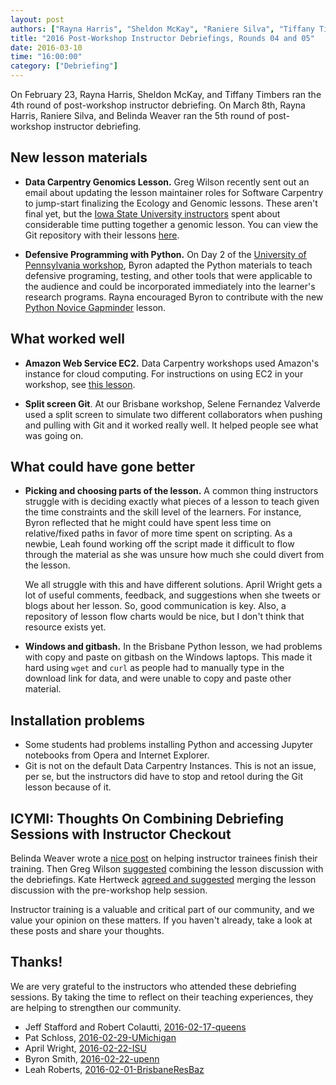 ```yaml
---
layout: post
authors: ["Rayna Harris", "Sheldon McKay", "Raniere Silva", "Tiffany Timbers", "Belinda Weaver"]
title: "2016 Post-Workshop Instructor Debriefings, Rounds 04 and 05"
date: 2016-03-10
time: "16:00:00"
category: ["Debriefing"]
---
```

On February 23, Rayna Harris, Sheldon McKay, and Tiffany Timbers ran the 4th round of post-workshop instructor debriefing. On March 8th, Rayna Harris, Raniere Silva, and Belinda Weaver ran the 5th round of post-workshop instructor debriefing. 

## New lesson materials

- **Data Carpentry Genomics Lesson.** Greg Wilson recently sent out an email about updating the lesson maintainer roles for Software Carpentry to jump-start finalizing the Ecology and Genomic lessons. These aren't final yet, but the [Iowa State University instructors](http://qingpeng.github.io/2016-02-22-isu/) spent about considerable time putting together a genomic lesson. You can view the Git repository with their lessons [here](https://github.com/qingpeng/2016-02-22-isu/tree/gh-pages/lessons).

- **Defensive Programming with Python.** On Day 2 of the [University of Pennsylvania workshop](http://maneesha.github.io/2016-02-22-upenn/), Byron adapted the Python materials to teach defensive programing, testing, and other tools that were applicable to the audience and could be incorporated immediately into the learner's research programs. Rayna encouraged Byron to contribute with the new [Python Novice Gapminder](https://github.com/swcarpentry/python-novice-gapminder/blob/gh-pages/index.md) lesson.

## What worked well

- **Amazon Web Service EC2.** Data Carpentry workshops used Amazon's instance for cloud computing. For instructions on using EC2 in your workshop, see [this lesson](https://jasonjwilliamsny.github.io/cloud-genomics/).

- **Split screen Git**. At our Brisbane workshop, Selene Fernandez Valverde used a split screen to simulate two different collaborators when pushing and pulling with Git and it worked really well. It helped people see what was going on.

## What could have gone better

- **Picking and choosing parts of the lesson.** A common thing instructors struggle with  is deciding exactly what pieces of a lesson to teach given the time constraints and the skill level of the learners. For instance, Byron reflected that he might could have spent less time on relative/fixed paths in favor of more time spent on scripting. As a newbie, Leah found working off the script made it difficult to flow through the material as she was unsure how much she could divert from the lesson.

  We all struggle with this and have different solutions. April Wright gets a lot of useful comments, feedback, and suggestions when she tweets or blogs about her lesson. So, good communication is key. Also, a repository of lesson flow charts would be nice, but I don't think that resource exists yet. 
  
- **Windows and gitbash.** In the Brisbane Python lesson, we had problems with copy and paste on gitbash on the Windows laptops. This made it hard using `wget` and `curl` as people had to manually type in the download link for data, and were unable to copy and paste other material.

## Installation problems

- Some students had problems installing Python and accessing Jupyter notebooks from Opera and Internet Explorer.
- Git is not on the default Data Carpentry Instances. This is not an issue, per se, but the instructors did have to stop and retool during the Git lesson because of it.

## ICYMI: Thoughts On Combining Debriefing Sessions with Instructor Checkout
Belinda Weaver wrote a [nice post](http://software-carpentry.org/blog/2016/03/proposal-instructor-trainees.html) on helping instructor trainees finish their training. Then Greg Wilson [suggested](http://software-carpentry.org/blog/2016/03/should-we-combine-debriefing-and-lesson-discussion.html) combining the lesson discussion with the debriefings. Kate Hertweck [agreed and suggested](http://disq.us/9bowz6) merging the lesson discussion with the pre-workshop help session. 
 
Instructor training is a valuable and critical part of our community, and we value your opinion on these matters. If you haven't already, take a look at these posts and share your thoughts.   

## Thanks!

We are very grateful to the instructors who attended these debriefing sessions. By taking the time to reflect on their teaching experiences, they are helping to strengthen our community.

- Jeff Stafford and Robert Colautti, [2016-02-17-queens](https://haschmi.github.io/2016-02-17-queens/)
- Pat Schloss, [2016-02-29-UMichigan](http://microbialinformatics.github.io/2016-02-29-UMichigan/)
- April Wright, [2016-02-22-ISU](http://qingpeng.github.io/2016-02-22-isu/)
- Byron Smith, [2016-02-22-upenn](http://maneesha.github.io/2016-02-22-upenn/)
- Leah Roberts, [2016-02-01-BrisbaneResBaz](https://bio-swc-bne.github.io/2016-02-01-BrisbaneResBaz-Python/)
